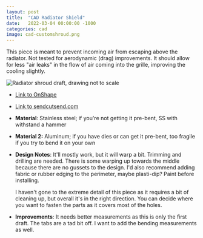 ```yaml
---
layout: post
title:  "CAD Radiator Shield"
date:   2022-03-04 00:00:00 -1000
categories: cad
image: cad-customshroud.png
---
```

This piece is meant to prevent incoming air from escaping above the radiator. Not tested for aerodynamic (drag) improvements. It should allow for less "air leaks" in the flow of air coming into the grille, improving the cooling slightly.

![Radiator shroud draft, drawing not to scale](https://www.sudoyashi.com/assets/img/cad_radiatorshroud.jpg)

- [Link to OnShape](https://cad.onshape.com/documents/682002d861facf527e377bb4/w/63eb79031a9097a44fba7f47/e/30b572027f0ff45235c5da2d) <br>
- [Link to sendcutsend.com](https://app.sendcutsend.com/)

- **Material**: Stainless steel; if you're not getting it pre-bent, SS with withstand a hammer

- **Material 2:** Aluminum; if you have dies or can get it pre-bent, too fragile if you try to bend it on your own

- **Design Notes**: It'll mostly work, but it will warp a bit. Trimming and drilling are needed. There is some warping up towards the middle because there are no gussets to the design. I'd also recommend adding fabric or rubber edging to the perimeter, maybe plasti-dip? Paint before installing.

    I haven't gone to the extreme detail of this piece as it requires a bit of cleaning up, but overall it's in the right direction. You can decide where you want to fasten the parts as it covers most of the holes.

- **Improvements**: It needs better measurements as this is only the first draft. The tabs are a tad bit off. I want to add the bending measurements as well.